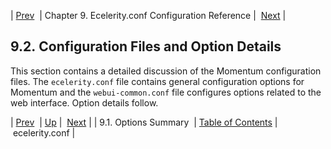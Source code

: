 | [Prev](options-summary)  | Chapter 9. Ecelerity.conf Configuration Reference |  [Next](ecelerity.conf.php) |

## 9.2. Configuration Files and Option Details

This section contains a detailed discussion of the Momentum configuration files. The `ecelerity.conf` file contains general configuration options for Momentum and the `webui-common.conf` file configures options related to the web interface. Option details follow.

| [Prev](options-summary)  | [Up](conf.ref.php) |  [Next](ecelerity.conf.php) |
| 9.1. Options Summary  | [Table of Contents](index) |  ecelerity.conf |
